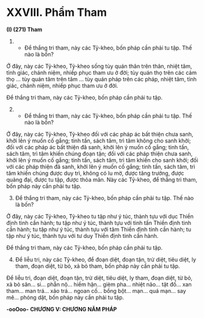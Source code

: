 # XXVIII. Phẩm Tham

**(I) (271) Tham**

<!--pg-->
1. - Ðể thắng tri tham, này các Tỷ-kheo, bốn pháp cần phải tu tập. Thế nào là bốn?

Ở đây, này các Tỷ-kheo, Tỷ-kheo sống tùy quán thân trên thân, nhiệt tâm, tỉnh giác, chánh niệm, nhiếp
phục tham ưu ở đời; tùy quán thọ trên các cảm thọ ... tùy quán tâm trên tâm ... tùy quán pháp trên các
pháp, nhiệt tâm, tỉnh giác, chánh niệm, nhiếp phục tham ưu ở đời.

Ðể thắng tri tham, này các Tỷ-kheo, bốn pháp cần phải tu tập.

<!--pg-->
2. - Ðể thắng tri tham, này các Tỷ-kheo, bốn pháp cần phải tu tập. Thế nào là bốn?

Ở đây, này các Tỷ-kheo, Tỷ-kheo đối với các pháp ác bất thiện chưa sanh, khởi lên ý muốn cố gắng; tinh
tấn, sách tâm, trì tâm không cho sanh khởi; đối với các pháp ác bất thiện đã sanh, khởi lên ý muốn cố
gắng; tinh tấn, sách tâm, trì tâm khiến chúng đoạn tận; đối với các pháp thiện chưa sanh, khởi lên ý
muốn cố gắng; tinh tấn, sách tâm, trì tâm khiến cho sanh khởi; đối với các pháp thiện đã sanh, khởi lên ý
muốn cố gắng; tinh tấn, sách tâm, trì tâm khiến chúng được duy trì, không có lu mờ, được tăng trưởng,
được quảng đại, được tu tập, được thỏa mãn. Này các Tỷ-kheo, để thắng tri tham, bốn pháp này cần phải
tu tập.

<!--pg-->
3. Ðể thắng tri tham, này các Tỷ-kheo, bốn pháp cần phải tu tập. Thế nào là bốn?

Ở đây, này các Tỷ-kheo, Tỷ-kheo tu tập như ý túc, thành tựu với dục Thiền định tinh cần hành; tu tập
như ý túc, thành tựu với tinh tấn Thiền định tinh cần hành; tu tập như ý túc, thành tựu với tâm Thiền
định tinh cần hành; tu tập như ý túc, thành tựu với tư duy Thiền định tinh cần hành.

Ðể thắng tri tham, này các Tỷ-kheo, bốn pháp cần phải tu tập.

<!--pg-->
4. Ðể liễu tri, này các Tỷ-kheo, để đoạn diệt, đoạn tận, trừ diệt, tiêu diệt, ly tham, đoạn diệt, từ bỏ, xả bỏ
tham, bốn pháp này cần phải tu tập.

Ðể liễu tri, đoạn diệt, đoạn tận, trừ diệt, tiêu diệt, ly tham, đoạn diệt, từ bỏ, xả bỏ sân... si... phẫn nộ...
hiềm hận... gièm pha... nhiệt não... tật đố... xan tham... man trá... xảo trá... ngoan cố... bồng bột... mạn...
quá mạn... say mê... phóng dật, bốn pháp này cần phải tu tập.

**-ooOoo-**
**CHƯƠNG V: CHƯƠNG NĂM PHÁP**

